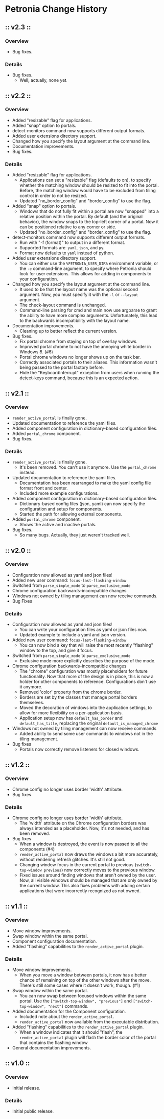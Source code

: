 # Petronia Change History

## :: v2.3 ::

### Overview

* Bug fixes.

### Details

* Bug fixes.
    * Well, actually, none yet.


## :: v2.2 ::

### Overview

* Added "resizable" flag for applications.
* Added "snap" option to portals.
* detect-monitors command now supports different output formats.
* Added user extensions directory support.
* Changed how you specify the layout argument at the command line.
* Documentation improvements.
* Bug fixes.

### Details

* Added "resizable" flag for applications.
    * Applications can set a "resizable" flag (defaults to on), to specify
        whether the matching window should be resized to fit into the
        portal.  Before, the matching window would have to be excluded from
        tiling control in order to not be resized.
    * Updated "no_border_config" and "border_config" to use the flag.
* Added "snap" option to portals.
    * Windows that do not fully fit within a portal are now "snapped" into
        a relative position within the portal.  By default (and the original
        behavior), the window snaps to the top-left corner of a portal.  Now
        it can be positioned relative to any corner or side.
    * Updated "no_border_config" and "border_config" to use the flag.
* detect-monitors command now supports different output formats.
    * Run with "-f (format)" to output in a different format.
    * Supported formats are: `yaml`, `json`, and `py`.
    * Format now defaults to `yaml` instead of python.
* Added user extensions directory support.
    * You can either use the `%PETRONIA_USER_DIR%` environment variable, or
        the `-e` command-line argument, to specify where Petronia should look
        for user extensions.  This allows for adding in components to your
        configuration.
* Changed how you specify the layout argument at the command line.
    * It used to be that the layout name was the optional second argument.  Now,
        you must specify it with the `-l` or `--layout` argument.
    * The check-layout command is unchanged.
    * Command-line parsing for cmd and main now use argparse to grant the
        ability to have more complex arguments.  Unfortunately, this lead to
        the backwards incompatibility with the layout name.
* Documentation improvements.
    * Cleaning up to better reflect the current version.
* Bug fixes.
    * Fix portal chrome from staying on top of overlay windows.
    * Improved portal chrome to not have the annoying white border in
        Windows 8. (#6)
    * Portal chrome windows no longer shows up on the task bar.
    * Correctly associated portals to their aliases.  This information wasn't
        being passed to the portal factory before.
    * Hide the "KeyboardInterrupt" exception from users when running the
        detect-keys command, because this is an expected action.


## :: v2.1 ::

### Overview

* `render_active_portal` is finally gone.
* Updated documentation to reference the yaml files.
* Added component configuration in dictionary-based configuration files.
* Added `portal_chrome` component.
* Bug fixes.

### Details

* `render_active_portal` is finally gone.
    * It's been removed.  You can't use it anymore.  Use the `portal_chrome`
        instead.
* Updated documentation to reference the yaml files.
    * Documentation has been rearranged to make the yaml config file format
        front and center.
    * Included more example configurations.
* Added component configuration in dictionary-based configuration files.
    * Dictionary-based config files (json, yaml) can now specify the
        configuration and setup for components.
    * Started the path for allowing external components.
* Added `portal_chrome` component.
    * Shows the active and inactive portals.
* Bug fixes.
    * So many bugs.  Actually, they just weren't tracked well.


## :: v2.0 ::

### Overview

* Configuration now allowed as yaml and json files!
* Added new user command: `focus-last-flashing-window`
* Switched from `parse_simple_mode` to `parse_exclusive_mode`
* Chrome configuration backwards-incompatible changes
* Windows not owned by tiling management can now receive commands.
* Bug Fixes

### Details

* Configuration now allowed as yaml and json files!
    * You can write your configuration files as yaml or json files now.
    * Updated example to include a yaml and json version.
* Added new user command: `focus-last-flashing-window`
    * You can now bind a key that will raise the most recently "flashing"
        window to the top, and give it focus.
* Switched from `parse_simple_mode` to `parse_exclusive_mode`
    * Exclusive mode more explicitly describes the purpose of the mode.
* Chrome configuration backwards-incompatible changes
    * The "chrome" configuration was mostly placeholders for future
        functionality.  Now that more of the design is in place, this is
        now a holder for other components to reference.
        Configurations don't use it anymore.
    * Removed 'color' property from the chrome border.
    * Borders are set by the classes that manage portal borders themselves.
    * Moved the decoration of windows into the application settings, to allow
        for more flexibility on a per-application basis.
    * Application setup now has `default_has_border` and `default_has_title`,
        replacing the original `default_is_managed_chrome`
* Windows not owned by tiling management can now receive commands.
    * Added ability to send some user commands to windows not in the tiling
        management.
* Bug fixes
    * Portals now correctly remove listeners for closed windows.


## :: v1.2 ::

### Overview

* Chrome config no longer uses border 'width' attribute.
* Bug fixes

### Details

* Chrome config no longer uses border 'width' attribute.
    * The 'width' attribute on the Chrome configuration borders was always
        intended as a placeholder.  Now, it's not needed, and has been
        removed.
* Bug fixes
    * When a window is destroyed, the event is now passed to all the
        components (#4)
    * `render_active_portal` now draws the windows a bit more accurately,
        without rendering refresh glitches.  It's still not good.
    * Changing window focus in the current portal to previous
        (`switch-top-window previous`) now correctly moves to the previous
        window.
    * Fixed issues around finding windows that aren't owned by the
        user.  Now, all visible windows should be managed that are only owned
        by the current window.  This also fixes problems with adding certain
        applications that were incorrectly recognized as not owned.


## :: v1.1 ::

### Overview

* Move window improvements.
* Swap window within the same portal.
* Component configuration documentation.
* Added "flashing" capabilities to the `render_active_portal` plugin.


### Details

* Move window improvements.
    * When you move a window between portals, it now has a better chance
        of remaining on top of the other windows after the move.  There's
        still some cases where it doesn't work, though. (#1)
* Swap window within the same portal.
    * You can now swap between focused windows within the same portal.
        Use the `["switch-top-window", "previous"]` and
        `["switch-top-window", "next"]` commands.
* Added documentation for the Component configuration.
    * Included note about the `render_active_portal`.
    * `render_active_portal` now available from the executable distribution.
* Added "flashing" capabilities to the `render_active_portal` plugin.
    * When a window indicates that it should "flash", the
        `render_active_portal` plugin will flash the border color of the
        portal that contains the flashing window.
* General documentation improvements.


## :: v1.0 ::

### Overview

* Initial release.

### Details

* Initial public release.